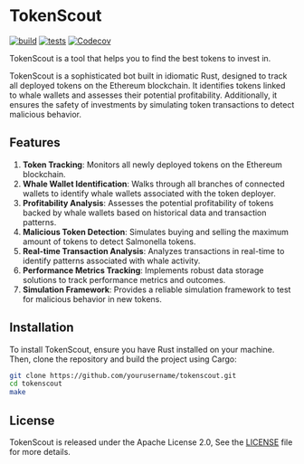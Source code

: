 # TokenScout

[![build](https://github.com/SanderLoman/tokenscout/actions/workflows/build.yml/badge.svg)](https://github.com/SanderLoman/tokenscout/actions/workflows/build.yml)
[![tests](https://github.com/SanderLoman/tokenscout/actions/workflows/tests.yml/badge.svg)](https://github.com/SanderLoman/tokenscout/actions/workflows/tests.yml)
[![Codecov](https://img.shields.io/codecov/c/github/SanderLoman/tokenscout?token=JT1850HR9J)](https://app.codecov.io/gh/SanderLoman/tokenscout)

TokenScout is a tool that helps you to find the best tokens to invest in.

TokenScout is a sophisticated bot built in idiomatic Rust, designed to track all deployed tokens on the Ethereum blockchain. It identifies tokens linked to whale wallets and assesses their potential profitability. Additionally, it ensures the safety of investments by simulating token transactions to detect malicious behavior.

## Features

1. **Token Tracking**: Monitors all newly deployed tokens on the Ethereum blockchain.
2. **Whale Wallet Identification**: Walks through all branches of connected wallets to identify whale wallets associated with the token deployer.
3. **Profitability Analysis**: Assesses the potential profitability of tokens backed by whale wallets based on historical data and transaction patterns.
4. **Malicious Token Detection**: Simulates buying and selling the maximum amount of tokens to detect Salmonella tokens.
5. **Real-time Transaction Analysis**: Analyzes transactions in real-time to identify patterns associated with whale activity.
6. **Performance Metrics Tracking**: Implements robust data storage solutions to track performance metrics and outcomes.
7. **Simulation Framework**: Provides a reliable simulation framework to test for malicious behavior in new tokens.

## Installation

To install TokenScout, ensure you have Rust installed on your machine. Then, clone the repository and build the project using Cargo:

```bash
git clone https://github.com/yourusername/tokenscout.git
cd tokenscout
make
```

## License

TokenScout is released under the Apache License 2.0, See the [LICENSE](./LICENSE) file for more details.
